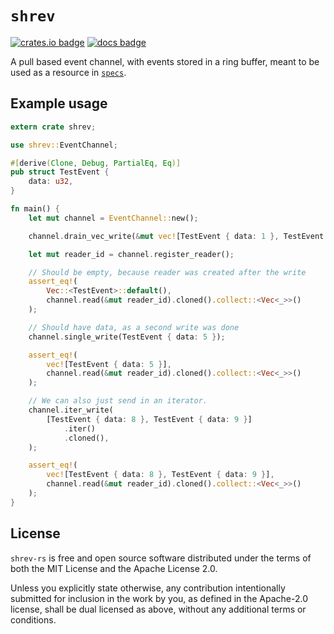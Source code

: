 # `shrev`

[![crates.io badge](https://img.shields.io/crates/v/shrev.svg)](https://crates.io/crates/shrev) [![docs badge](https://docs.rs/shrev/badge.svg)](https://docs.rs/shrev)

A pull based event channel, with events stored in a ring buffer,
meant to be used as a resource in [`specs`].
 
[`specs`]: https://github.com/slide-rs/specs

## Example usage

```rust
extern crate shrev;

use shrev::EventChannel;

#[derive(Clone, Debug, PartialEq, Eq)]
pub struct TestEvent {
    data: u32,
}

fn main() {
    let mut channel = EventChannel::new();

    channel.drain_vec_write(&mut vec![TestEvent { data: 1 }, TestEvent { data: 2 }]);

    let mut reader_id = channel.register_reader();

    // Should be empty, because reader was created after the write
    assert_eq!(
        Vec::<TestEvent>::default(),
        channel.read(&mut reader_id).cloned().collect::<Vec<_>>()
    );

    // Should have data, as a second write was done
    channel.single_write(TestEvent { data: 5 });

    assert_eq!(
        vec![TestEvent { data: 5 }],
        channel.read(&mut reader_id).cloned().collect::<Vec<_>>()
    );

    // We can also just send in an iterator.
    channel.iter_write(
        [TestEvent { data: 8 }, TestEvent { data: 9 }]
            .iter()
            .cloned(),
    );

    assert_eq!(
        vec![TestEvent { data: 8 }, TestEvent { data: 9 }],
        channel.read(&mut reader_id).cloned().collect::<Vec<_>>()
    );
}
```

## License

`shrev-rs` is free and open source software distributed under the terms of both
the MIT License and the Apache License 2.0.

Unless you explicitly state otherwise, any contribution intentionally submitted
for inclusion in the work by you, as defined in the Apache-2.0 license, shall
be dual licensed as above, without any additional terms or conditions.

